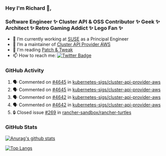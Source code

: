 ### Hey I'm Richard 👋, 

<h3 align="left">Software Engineer ✨ Cluster API & OSS Contributor ✨ Geek ✨ Architect ✨ Retro Gaming Addict ✨ Lego Fan ✨</h3>

- 🔭 I’m currently working at [SUSE](https://www.suse.com/) as a Principal Engineer
- 👯 I’m a maintainer of [Cluster API Provider AWS](https://github.com/kubernetes-sigs/cluster-api-provider-aws)
- 💬 I'm reading [Patch & Tweak](https://bjooks.com/products/patch-tweak-exploring-modular-synthesis)
- 📫 How to reach me: [![Twitter Badge](https://img.shields.io/badge/-@fruit_case-00acee?style=flat&logo=Twitter&logoColor=white)](https://twitter.com/intent/follow?screen_name=fruit_case "Follow on Twitter")

### GitHub Activity 

<!--START_SECTION:activity-->
1. 🗣 Commented on [#4645](https://github.com/kubernetes-sigs/cluster-api-provider-aws/pull/4645#issuecomment-1820405391) in [kubernetes-sigs/cluster-api-provider-aws](https://github.com/kubernetes-sigs/cluster-api-provider-aws)
2. 🗣 Commented on [#4645](https://github.com/kubernetes-sigs/cluster-api-provider-aws/pull/4645#issuecomment-1820405092) in [kubernetes-sigs/cluster-api-provider-aws](https://github.com/kubernetes-sigs/cluster-api-provider-aws)
3. 🗣 Commented on [#4642](https://github.com/kubernetes-sigs/cluster-api-provider-aws/issues/4642#issuecomment-1820396131) in [kubernetes-sigs/cluster-api-provider-aws](https://github.com/kubernetes-sigs/cluster-api-provider-aws)
4. 🗣 Commented on [#4642](https://github.com/kubernetes-sigs/cluster-api-provider-aws/issues/4642#issuecomment-1820395433) in [kubernetes-sigs/cluster-api-provider-aws](https://github.com/kubernetes-sigs/cluster-api-provider-aws)
5. 🔒 Closed issue [#269](https://github.com/rancher-sandbox/rancher-turtles/issues/269) in [rancher-sandbox/rancher-turtles](https://github.com/rancher-sandbox/rancher-turtles)
<!--END_SECTION:activity-->

### GitHub Stats

[![Anurag's github stats](https://github-readme-stats.vercel.app/api?username=richardcase&count_private=true&show_icons=true)](https://github.com/anuraghazra/github-readme-stats)

[![Top Langs](https://github-readme-stats.vercel.app/api/top-langs/?username=richardcase&hide=html&layout=compact)](https://github.com/anuraghazra/github-readme-stats)
